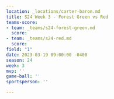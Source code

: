 ```yaml
---
location: _locations/carter-baron.md
title: S24 Week 3 - Forest Green vs Red
teams-score:
- team: _teams/s24-forest-green.md
  score: 
- team: _teams/s24-red.md
  score: 
field: "1"
date: 2023-03-19 09:00:00 -0400
season: 24
week: 3
mvp: ''
game-ball: ''
sportsperson: ''

---
```


